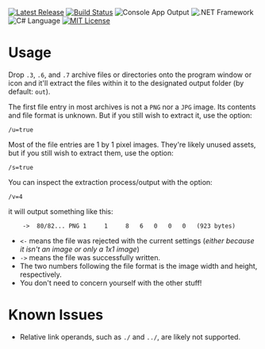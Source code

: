 [![Latest Release](https://img.shields.io/badge/version-1.4.0-brightgreen.svg)](../../../Ash.OIUtils/releases) [![Build Status](https://travis-ci.org/MillenniumWarAigis/Ash.OIUtils.svg?branch=master)](https://travis-ci.org/MillenniumWarAigis/Ash.OIUtils) ![Console App Output](https://img.shields.io/badge/output-console_app-green.svg) ![.NET Framework](https://img.shields.io/badge/%2ENET_framework-4%2E5%2E2-green.svg) ![C# Language](https://img.shields.io/badge/language-C%23-yellow.svg) [![MIT License](https://img.shields.io/badge/license-MIT-blue.svg)](LICENSE.md)

# Usage

Drop `.3`, `.6`, and `.7` archive files or directories onto the program window or icon and it'll extract the files within it to the designated output folder (by default: `out`).

The first file entry in most archives is not a `PNG` nor a `JPG` image. Its contents and file format is unknown. But if you still wish to extract it, use the option:

```console
/u=true
```

Most of the file entries are 1 by 1 pixel images. They're likely unused assets, but if you still wish to extract them, use the option:

```console
/s=true
```

You can inspect the extraction process/output with the option:

```console
/v=4
```

it will output something like this:

```console
    ->  80/82... PNG 1     1     8   6   0   0   0   (923 bytes)
```

- `<-` means the file was rejected with the current settings (*either because it isn't an image or only a 1x1 image*)
- `->` means the file was successfully written.
- The two numbers following the file format is the image width and height, respectively.
- You don't need to concern yourself with the other stuff!

# Known Issues

- Relative link operands, such as `./` and `../`, are likely not supported.
